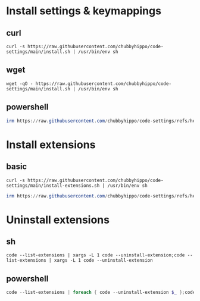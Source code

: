 # Install settings & keymappings
## curl
```shell
curl -s https://raw.githubusercontent.com/chubbyhippo/code-settings/main/install.sh | /usr/bin/env sh
```
## wget
```shell
wget -qO - https://raw.githubusercontent.com/chubbyhippo/code-settings/main/install.sh | /usr/bin/env sh
```
## powershell
```powershell
irm https://raw.githubusercontent.com/chubbyhippo/code-settings/refs/heads/main/install.ps1 | iex
```
# Install extensions
## basic
```curl
curl -s https://raw.githubusercontent.com/chubbyhippo/code-settings/main/install-extensions.sh | /usr/bin/env sh
```
```powershell
irm https://raw.githubusercontent.com/chubbyhippo/code-settings/refs/heads/main/install-extensions.ps1 | iex
```
# Uninstall extensions
## sh
```shell
code --list-extensions | xargs -L 1 code --uninstall-extension;code --list-extensions | xargs -L 1 code --uninstall-extension
```
## powershell
```powershell
code --list-extensions | foreach { code --uninstall-extension $_ };code --list-extensions | foreach { code --uninstall-extension $_ }
```
